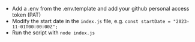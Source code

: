 - Add a .env from the .env.template and add your github personal access token (PAT)
- Modify the start date in the `index.js` file, e.g. `const startDate = "2023-11-01T00:00:00Z";`
- Run the script with `node index.js`
